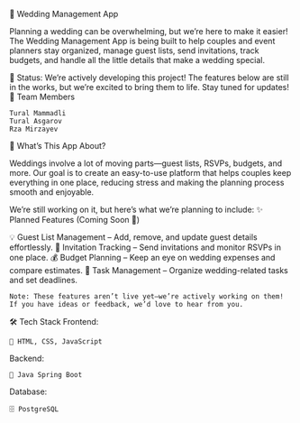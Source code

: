 💍 Wedding Management App

Planning a wedding can be overwhelming, but we’re here to make it easier! The Wedding Management App is being built to help couples and event planners stay organized, manage guest lists, send invitations, track budgets, and handle all the little details that make a wedding special.

🚧 Status: We’re actively developing this project! The features below are still in the works, but we’re excited to bring them to life. Stay tuned for updates!
👥 Team Members

    Tural Mammadli
    Tural Asgarov
    Rza Mirzayev

📌 What’s This App About?

Weddings involve a lot of moving parts—guest lists, RSVPs, budgets, and more. Our goal is to create an easy-to-use platform that helps couples keep everything in one place, reducing stress and making the planning process smooth and enjoyable.

We’re still working on it, but here’s what we’re planning to include:
✨ Planned Features (Coming Soon 🚀)

💡 Guest List Management – Add, remove, and update guest details effortlessly.
💌 Invitation Tracking – Send invitations and monitor RSVPs in one place.
💰 Budget Planning – Keep an eye on wedding expenses and compare estimates.
📆 Task Management – Organize wedding-related tasks and set deadlines.


    Note: These features aren’t live yet—we’re actively working on them! If you have ideas or feedback, we’d love to hear from you.

🛠 Tech Stack
Frontend:

    🎨 HTML, CSS, JavaScript

Backend:

    🚀 Java Spring Boot

Database:

    🗄 PostgreSQL
